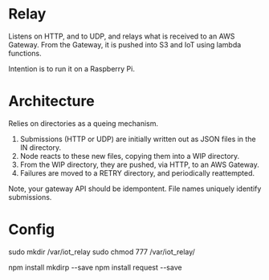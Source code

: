 # Relay

Listens on HTTP, and to UDP, and relays what is received to an AWS Gateway. From the Gateway, it is pushed into S3 and IoT using lambda functions.

Intention is to run it on a Raspberry Pi.

# Architecture

Relies on directories as a queing mechanism.

1. Submissions (HTTP or UDP) are initially written out as JSON files in the IN directory.
1. Node reacts to these new files, copying them into a WIP directory.
1. From the WIP directory, they are pushed, via HTTP, to an AWS Gateway.
1. Failures are moved to a RETRY directory, and periodically reattempted.

Note, your gateway API should be idempontent. File names uniquely identify submissions.

# Config

sudo mkdir /var/iot_relay
sudo chmod 777 /var/iot_relay/

npm install mkdirp --save
npm install request --save